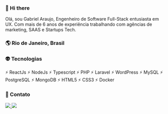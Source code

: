 ### 👋 Hi there 

Olá, sou Gabriel Araujo, Engenheiro de Software Full-Stack entusiasta em UX. Com mais de 6 anos de experiência trabalhando com agências de marketing, SAAS e Startups Tech.

### 🌎 Rio de Janeiro, Brasil

### 👽 Tecnologias

:zap: ReactJs
:zap: NodeJs
:zap: Typescript
:zap: PHP
:zap: Laravel
:zap: WordPress
:zap: MySQL
:zap: PostgreSQL
:zap: MongoDB
:zap: HTML5
:zap: CSS3
:zap: Docker


### 💬 Contato

<a href="https://www.linkedin.com/in/ogabrielaraujo/" target="_blank">
  <img src="https://img.icons8.com/color/48/000000/linkedin-circled.png"/>
</a>

<a href="https://t.me/ogabrielaraujo" target="_blank">
  <img src="https://img.icons8.com/color/48/000000/telegram-app.png"/>
</a>
